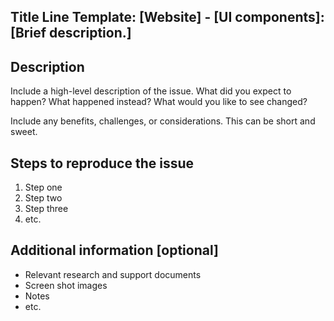 <!-- Please feel free to remove whatever sections/lines in this aren't relevant. -->

## Title Line Template: [Website] - [UI components]: [Brief description.]
<!-- Use the title line as the title of your pull request, then delete these lines. 

Website: Issues that impact standards.usa.gov look, feel or functionality.
UI components: Issues that impact the look, feel or functionality of the standards themselves.

-->

## Description

Include a high-level description of the issue. What did you expect to happen? What happened instead? What would you like to see changed?

Include any benefits, challenges, or considerations. This can be short and sweet.

## Steps to reproduce the issue

1. Step one
2. Step two
3. Step three
4. etc.

## Additional information [optional]

* Relevant research and support documents
* Screen shot images
* Notes
* etc.
